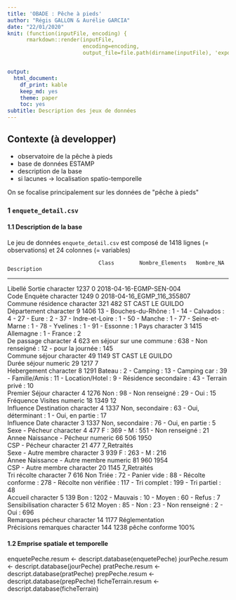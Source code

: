 ```yaml
---
title: 'OBADE : Pêche à pieds'
author: "Régis GALLON & Aurélie GARCIA"
date: "22/01/2020"
knit: (function(inputFile, encoding) { 
      rmarkdown::render(inputFile,
                        encoding=encoding, 
                        output_file=file.path(dirname(inputFile), 'export/Rmd', 'obade_descriptbasePAP.html')) })


output:
  html_document: 
    df_print: kable
    keep_md: yes
    theme: paper
    toc: yes
subtitle: Description des jeux de données
---
```







## Contexte (à developper)

- observatoire de la pêche à pieds
- base de données ESTAMP
- description de la base
- si lacunes -> localisation spatio-temporelle

On se focalise principalement sur les données de "pêche à pieds"


### 1 `enquete_detail.csv`

#### 1.1 Description de la base

Le jeu de données `enquete_detail.csv` est composé de 1418 lignes (= observations) et 24 colonnes (= variables)

<div class="kable-table">

                                 Class        Nombre_Elements   Nombre_NA  Description                                                                                                                                                                
-------------------------------  ----------  ----------------  ----------  ---------------------------------------------------------------------------------------------------------------------------------------------------------------------------
Libellé Sortie                   character               1237           0  2018-04-16-EGMP-SEN-004                                                                                                                                                    
Code Enquète                     character               1249           0  2018-04-16_EGMP_116_355807                                                                                                                                                 
Commune résidence                character                321         482  ST CAST LE GUILDO                                                                                                                                                          
Département                      character                  9        1406  13 - Bouches-du-Rhône : 1 - 14 - Calvados : 4 - 27 - Eure : 2 - 37 - Indre-et-Loire : 1 - 50 - Manche : 1 - 77 - Seine-et-Marne : 1 - 78 - Yvelines : 1 - 91 - Essonne : 1 
Pays                             character                  3        1415  Allemagne : 1 - France : 2                                                                                                                                                 
De passage                       character                  4         623  en séjour sur une commune : 638 - Non renseigné : 12 - pour la journée : 145                                                                                               
Commune séjour                   character                 49        1149  ST CAST LE GUILDO                                                                                                                                                          
Durée séjour                     numeric                   29        1217  7                                                                                                                                                                          
Hebergement                      character                  8        1291  Bateau : 2 - Camping : 13 - Camping car : 39 - Famille/Amis : 11 - Location/Hotel : 9 - Résidence secondaire : 43 - Terrain privé : 10                                     
Premier Séjour                   character                  4        1276  Non : 98 - Non renseigné : 29 - Oui : 15                                                                                                                                   
Fréquence Visites                numeric                   18        1349  12                                                                                                                                                                         
Influence Destination            character                  4        1337  Non, secondaire : 63 - Oui, déterminant : 1 - Oui, en partie : 17                                                                                                          
Influence Date                   character                  3        1337  Non, secondaire : 76 - Oui, en partie : 5                                                                                                                                  
Sexe - Pécheur                   character                  4         477  F : 369 - M : 551 - Non renseigné : 21                                                                                                                                     
Annee Naissance - Pécheur        numeric                   66         506  1950                                                                                                                                                                       
CSP - Pécheur                    character                 21         477  7_Retraités                                                                                                                                                                
Sexe - Autre membre              character                  3         939  F : 263 - M : 216                                                                                                                                                          
Annee Naissance - Autre membre   numeric                   81         960  1954                                                                                                                                                                       
CSP - Autre membre               character                 20        1145  7_Retraités                                                                                                                                                                
Tri récolte                      character                  7         616  Non Triée : 72 - Panier vide : 88 - Récolte conforme : 278 - Récolte non vérifiée : 117 - Tri complet : 199 - Tri partiel : 48                                             
Accueil                          character                  5         139  Bon : 1202 - Mauvais : 10 - Moyen : 60 - Refus : 7                                                                                                                         
Sensibilisation                  character                  5         612  Moyen : 85 - Non : 23 - Non renseigné : 2 - Oui : 696                                                                                                                      
Remarques pécheur                character                 14        1177  Réglementation                                                                                                                                                             
Précisions remarques             character                144        1238  pêche conforme 100%                                                                                                                                                        

</div>


#### 1.2 Emprise spatiale et temporelle




enquetePeche.resum <- descript.database(enquetePeche)
jourPeche.resum <- descript.database(jourPeche)
pratPeche.resum <- descript.database(pratPeche)
prepPeche.resum <- descript.database(prepPeche)
ficheTerrain.resum <- descript.database(ficheTerrain)





